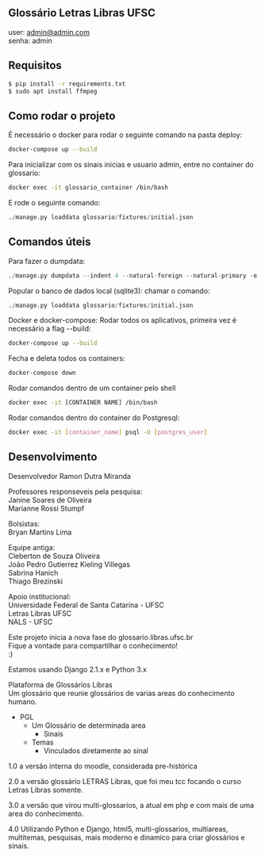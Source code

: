 ## Glossário Letras Libras UFSC

user: admin@admin.com  
senha: admin  

## Requisitos

```bash
$ pip install -r requirements.txt
$ sudo apt install ffmpeg
```

## Como rodar o projeto

É necessário o docker para rodar o seguinte comando na pasta deploy:
```bash
docker-compose up --build
```

Para inicializar com os sinais inicias e usuario admin, entre no container do glossario:
```bash
docker exec -it glossario_container /bin/bash
```
E rode o seguinte comando:
```python
./manage.py loaddata glossario/fixtures/initial.json
```

## Comandos úteis

Para fazer o dumpdata:

```python
./manage.py dumpdata --indent 4 --natural-foreign --natural-primary -e auth.permission -e contenttypes -e sessions -e admin  > glossario/fixtures/initial.json
```

Popular o banco de dados local (sqlite3): chamar o comando:

```python
./manage.py loaddata glossario/fixtures/initial.json
```

Docker e docker-compose:
Rodar todos os aplicativos, primeira vez é necessário a flag --build:

```bash
docker-compose up --build
```

Fecha e deleta todos os containers:

```bash
docker-compose down
```

Rodar comandos dentro de um container pelo shell

```bash
docker exec -it [CONTAINER NAME] /bin/bash
```

Rodar comandos dentro do container do Postgresql:

```bash
docker exec -it [container_name] psql -U [postgres_user]
```

## Desenvolvimento
Desenvolvedor Ramon Dutra Miranda

Professores responseveis pela pesquisa:  
Janine Soares de Oliveira  
Marianne Rossi Stumpf

Bolsistas:  
Bryan Martins Lima

Equipe antiga:  
Cleberton de Souza Oliveira  
João Pedro Gutierrez Kieling Villegas  
Sabrina Hanich  
Thiago Brezinski  

Apoio institucional:  
Universidade Federal de Santa Catarina - UFSC  
Letras Libras UFSC  
NALS - UFSC

Este projeto inicia a nova fase do glossario.libras.ufsc.br  
Fique a vontade para compartilhar o conhecimento!  
:)  

Estamos usando Django 2.1.x e Python 3.x

Plataforma de Glossários Libras  
Um glossário que reunie glossários de varias areas do conhecimento humano.

- PGL
  - Um Glossário de determinada area
	- Sinais
  - Temas
	- Vinculados diretamente ao sinal

1.0 a versão interna do moodle, considerada pre-histórica

2.0 a versão glossário LETRAS Libras, que foi meu tcc focando o curso Letras Libras somente.

3.0 a versão que virou multi-glossarios, a atual em php e com mais de uma area do conhecimento.

4.0 Utilizando Python e Django, html5, multi-glossarios, multiareas, multitemas, pesquisas, mais moderno e dinamico para criar glossários e sinais.
